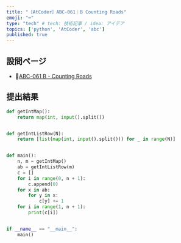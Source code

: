 ```yaml
---
title: "［AtCoder］ABC-061｜B Counting Roads"
emoji: "⌨️"
type: "tech" # tech: 技術記事 / idea: アイデア
topics: ['python', 'AtCoder', 'abc']
published: true
---
```


## 設問ページ

- 🔗[ABC-061 B - Counting Roads](https://atcoder.jp/contests/abc061/tasks/abc061_b)

## 提出結果

```python
def getIntMap():
    return map(int, input().split())


def getIntListRow(N):
    return [list(map(int, input().split())) for _ in range(N)]


def main():
    n, m = getIntMap()
    ab = getIntListRow(m)
    c = []
    for i in range(0, n + 1):
        c.append(0)
    for x in ab:
        for y in x:
            c[y] += 1
    for i in range(1, n + 1):
        print(c[i])


if __name__ == "__main__":
    main()
```
